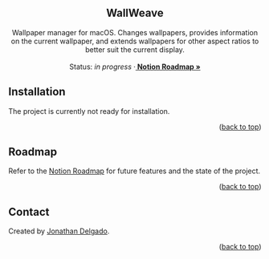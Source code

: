 <!-- Filename:      README.md -->
<!-- Author:        Jonathan Delgado -->
<!-- Description:   GitHub README -->

<!-- Header -->
<h2 align="center">WallWeave</h2>
  <p align="center">
    Wallpaper manager for macOS. Changes wallpapers, provides information on the current wallpaper, and extends wallpapers for other aspect ratios to better suit the current display.
    <br />
    <br />
    Status: <em>in progress</em>
    <!-- Documentation link -->
    <!-- ·<a href="https://stochastic-thermodynamics-in-python.readthedocs.io/en/latest/"><strong>
        Documentation
    </strong></a> -->
    <!-- Notion Roadmap link -->
    ·<a href="https://otanan.notion.site/Wallpaper-changer-37a1eb949ecc4aabaf82f8792d165232?pvs=4"><strong>
        Notion Roadmap »
    </strong></a>
  </p>
</div>


<!-- Project Demo -->
<!-- https://user-images.githubusercontent.com/6320907/189829171-1e91c3e2-0feb-4e7a-aa12-0a4d899f059b.mp4 -->


<!-- ## Table of contents
* [Contact](#contact)
* [Acknowledgments](#acknowledgments) -->


## Installation
The project is currently not ready for installation.
<!-- This is an example of how you may give instructions on setting up your project locally.
To get a local copy up and running follow these simple example steps.

1. First step
2. Clone the repo
   ```sh
   git clone https://github.com/github_username/repo_name.git
   ```
3. Import the package
   ```python
   import ytlink
   ``` -->


<p align="right">(<a href="#readme-top">back to top</a>)</p>

<!-- ## Usage

Use this space to show useful examples of how a project can be used. Additional screenshots, code examples and demos work well in this space. You may also link to more resources.
```python
import numpy as np
import stp
# Dimensionless, time-dependent parameter for self assembly matrix
alpha = lambda t : np.cos(t) + 2
W = stp.self_assembly_rate_matrix(alpha)

# The initial matrix
print(W(0))
# [[-2.  3.  9.]
# [ 1. -3.  0.]
# [ 1.  0. -9.]]

# A later matrix
print(W(1))
# [[-2.          2.54030231  6.45313581]
# [ 1.         -2.54030231  0.        ]
# [ 1.          0.         -6.45313581]]
```
 -->

<!-- _For more examples, please refer to the [Documentation]._ -->

<!-- <p align="right">(<a href="#readme-top">back to top</a>)</p> -->

## Roadmap

Refer to the [Notion Roadmap] for future features and the state of the project.


<p align="right">(<a href="#readme-top">back to top</a>)</p>

## Contact
Created by [Jonathan Delgado](https://jdelgado.net/).


<p align="right">(<a href="#readme-top">back to top</a>)</p>

[Notion Roadmap]: https://otanan.notion.site/Wallpaper-changer-37a1eb949ecc4aabaf82f8792d165232?pvs=4